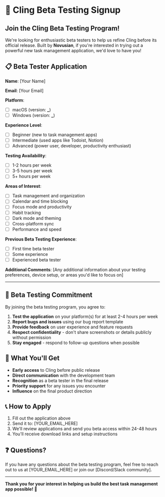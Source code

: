 # 🚀 Cling Beta Testing Signup

## Join the Cling Beta Testing Program!

We're looking for enthusiastic beta testers to help us refine Cling before its official release. Built by **Novusian**, if you're interested in trying out a powerful new task management application, we'd love to have you!

## 📋 Beta Tester Application

**Name**: [Your Name]

**Email**: [Your Email]

**Platform**:

- [ ] macOS (version: **\_**)
- [ ] Windows (version: **\_**)

**Experience Level**:

- [ ] Beginner (new to task management apps)
- [ ] Intermediate (used apps like Todoist, Notion)
- [ ] Advanced (power user, developer, productivity enthusiast)

**Testing Availability**:

- [ ] 1-2 hours per week
- [ ] 3-5 hours per week
- [ ] 5+ hours per week

**Areas of Interest**:

- [ ] Task management and organization
- [ ] Calendar and time blocking
- [ ] Focus mode and productivity
- [ ] Habit tracking
- [ ] Dark mode and theming
- [ ] Cross-platform sync
- [ ] Performance and speed

**Previous Beta Testing Experience**:

- [ ] First time beta tester
- [ ] Some experience
- [ ] Experienced beta tester

**Additional Comments**:
[Any additional information about your testing preferences, device setup, or areas you'd like to focus on]

---

## 📝 Beta Testing Commitment

By joining the beta testing program, you agree to:

1. **Test the application** on your platform(s) for at least 2-4 hours per week
2. **Report bugs and issues** using our bug report template
3. **Provide feedback** on user experience and feature requests
4. **Respect confidentiality** - don't share screenshots or details publicly without permission
5. **Stay engaged** - respond to follow-up questions when possible

## 🎁 What You'll Get

- **Early access** to Cling before public release
- **Direct communication** with the development team
- **Recognition** as a beta tester in the final release
- **Priority support** for any issues you encounter
- **Influence** on the final product direction

## 📞 How to Apply

1. Fill out the application above
2. Send it to: [YOUR_EMAIL_HERE]
3. We'll review applications and send you beta access within 24-48 hours
4. You'll receive download links and setup instructions

## ❓ Questions?

If you have any questions about the beta testing program, feel free to reach out to us at [YOUR_EMAIL_HERE] or join our [Discord/Slack community].

---

**Thank you for your interest in helping us build the best task management app possible! 🚀**
